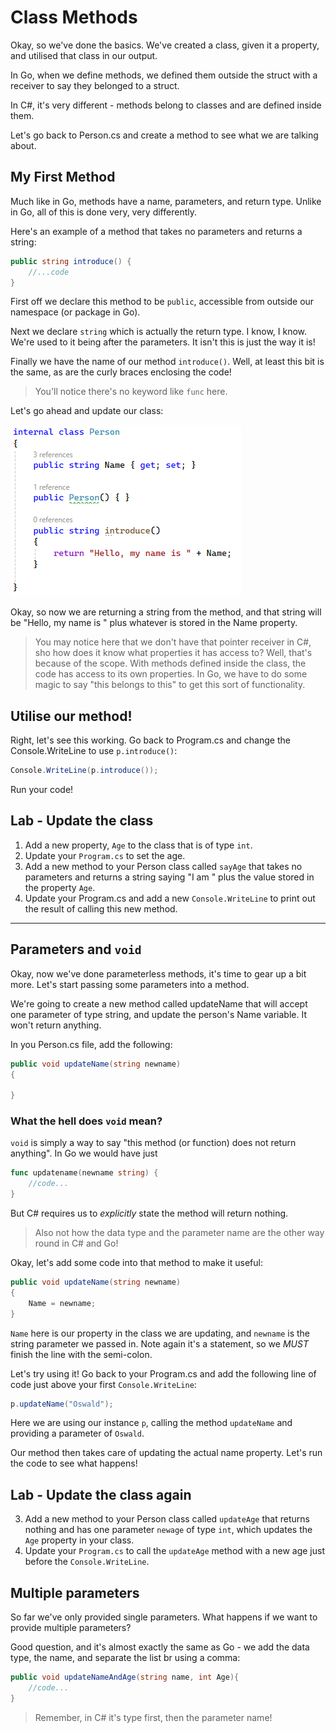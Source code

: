 # Class Methods

Okay, so we've done the basics. We've created a class, given it a property, and utilised that class in our output.

In Go, when we define methods, we defined them outside the struct with a receiver to say they belonged to a struct.


In C#, it's very different - methods belong to classes and are defined inside them.

Let's go back to Person.cs and create a method to see what we are talking about.

## My First Method

Much like in Go, methods have a name, parameters, and return type. Unlike in Go, all of this is done very, very differently.

Here's an example of a method that takes no parameters and returns a string:

```c#
public string introduce() {
    //...code
}
```

First off we declare this method to be `public`, accessible from outside our namespace (or package in Go).

Next we declare `string` which is actually the return type. I know, I know. We're used to it being after the parameters. It isn't this is just the way it is!

Finally we have the name of our method `introduce()`. Well, at least this bit is the same, as are the curly braces enclosing the code!

> You'll notice there's no keyword like `func` here. 

Let's go ahead and update our class:

![Alt text](images/firstmethod.PNG)

Okay, so now we are returning a string from the method, and that string will be "Hello, my name is " plus whatever is stored in the Name property.

> You may notice here that we don't have that pointer receiver in C#, sho how does it know what properties it has access to? Well, that's because of the scope. With methods defined inside the class, the code has access to its own properties. In Go, we have to do some magic to say "this belongs to this" to get this sort of functionality. 

## Utilise our method!

Right, let's see this working. Go back to Program.cs and change the Console.WriteLine to use `p.introduce()`:

```c#
Console.WriteLine(p.introduce());
```

Run your code!

## Lab - Update the class

1. Add a new property, `Age` to the class that is of type `int`.
2. Update your `Program.cs` to set the age.
3. Add a new method to your Person class called `sayAge` that takes no parameters and returns a string saying "I am " plus the value stored in the property `Age`.
4. Update your Program.cs and add a new `Console.WriteLine` to print out the result of calling this new method.

***

## Parameters and `void`

Okay, now we've done parameterless methods, it's time to gear up a bit more. Let's start passing some parameters into a method.

We're going to create a new method called updateName that will accept one parameter of type string, and update the person's Name variable. It won't return anything.

In you Person.cs file, add the following:

```c#
public void updateName(string newname)
{

}
```

### What the hell does `void` mean?

`void` is simply a way to say "this method (or function) does not return anything". In Go we would have just 

```go
func updatename(newname string) {
    //code...
}
```

But C# requires us to *explicitly* state the method will return nothing.

> Also not how the data type and the parameter name are the other way round in C# and Go!

Okay, let's add some code into that method to make it useful:

```c#
public void updateName(string newname)
{
    Name = newname;
}
```

`Name` here is our property in the class we are updating, and `newname` is the string parameter we passed in. Note again it's a statement, so we *MUST* finish the line with the semi-colon.

Let's try using it! Go back to your Program.cs and add the following line of code just above your first `Console.WriteLine`:

```c#
p.updateName("Oswald");
```

Here we are using our instance `p`, calling the method `updateName` and providing a parameter of `Oswald`.

Our method then takes care of updating the actual name property. Let's run the code to see what happens!

## Lab - Update the class again

3. Add a new method to your Person class called `updateAge` that returns nothing and has one parameter `newage` of type `int`, which updates the `Age` property in your class.
4. Update your `Program.cs` to call the `updateAge` method with a new age just before the `Console.WriteLine`.

## Multiple parameters

So far we've only provided single parameters. What happens if we want to provide multiple parameters?

Good question, and it's almost exactly the same as Go - we add the data type, the name, and separate the list br using a comma:

```cs
public void updateNameAndAge(string name, int Age){
    //code...
}
```

> Remember, in C# it's type first, then the parameter name!